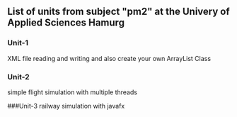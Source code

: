 
## List of units from subject "pm2" at the Univery of Applied Sciences Hamurg

### Unit-1
XML file reading and writing and also create your own ArrayList Class

### Unit-2
simple flight simulation with multiple threads

###Unit-3
railway simulation with javafx
